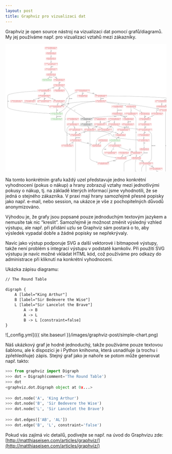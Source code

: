 ```yaml
---
layout: post
title: Graphviz pro vizualizaci dat
---
```


Graphviz je open source nástroj na vizualizaci dat pomocí grafů/diagramů. My jej používáme např. pro vizualizaci vztahů mezi zákazníky.

<a href="/images/graphviz-post/full-chart.png"><img src="/images/graphviz-post/demo-chart.png"></a>

Na tomto konkrétním grafu každý uzel představuje jedno konkrétní vyhodnocení (pokus o nákup) a hrany zobrazují vztahy mezi jednotlivými pokusy o nákup, tj. na základě kterých informací jsme vyhodnotili, že se jedná o stejného zákazníka. V praxi mají hrany samozřejmě přesné popisky jako např. e-mail, nebo session, na ukázce je vše z pochopitelných důvodů anonymizováno.

Výhodou je, že grafy jsou popsané pouze jednoduchým textovým jazykem a nemusíte tak nic “kreslit”. Samozřejmě je možnost změnit výsledný vzhled výstupu, ale např. při přidání uzlu se Graphviz sám postará o to, aby výsledek vypadal dobře a žádné popisky se nepřekrývaly.

Navíc jako výstup podporuje SVG a další vektorové i bitmapové výstupy, takže není problém s integrací výstupu v podstatě kamkoliv. Při použití SVG výstupu je navíc možné vkládat HTML kód, což používáme pro odkazy do administrace při kliknutí na konkrétní vyhodnocení.

Ukázka zápisu diagramu:

```
// The Round Table

digraph {
    A [label="King Arthur"]
    B [label="Sir Bedevere the Wise"]
    L [label="Sir Lancelot the Brave"]
        A -> B
        A -> L
        B -> L [constraint=false]
}
```

![_config.yml]({{ site.baseurl }}/images/graphviz-post/simple-chart.png)

Náš ukázkový graf je hodně jednoduchý, takže používáme pouze textovou šablonu, ale k dispozici je i Python knihovna, která usnadňuje (a trochu i zpřehledňuje) zápis. Stejný graf jako je nahoře se potom může generovat např. takto:

```python
>>> from graphviz import Digraph
>>> dot = Digraph(comment='The Round Table')
>>> dot
<graphviz.dot.Digraph object at 0x...>

>>> dot.node('A', 'King Arthur')
>>> dot.node('B', 'Sir Bedevere the Wise')
>>> dot.node('L', 'Sir Lancelot the Brave')

>>> dot.edges(['AB', 'AL'])
>>> dot.edge('B', 'L', constraint='false')
```

Pokud vás zajímá víc detailů, podívejte se např. na úvod do Graphvizu zde:
[http://matthiaseisen.com/articles/graphviz/](http://matthiaseisen.com/articles/graphviz/)
